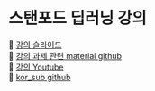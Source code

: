 # 스탠포드 딥러닝 강의

📌 [강의 슬라이드](http://cs231n.stanford.edu/slides/)  
📌 [강의 과제 관련 material github](https://github.com/cs231n)  
📌 [강의 Youtube](https://www.youtube.com/playlist?list=PL3FW7Lu3i5JvHM8ljYj-zLfQRF3EO8sYv)  
📌 [kor_sub github](https://github.com/visionNoob/CS231N_17_KOR_SUB)

